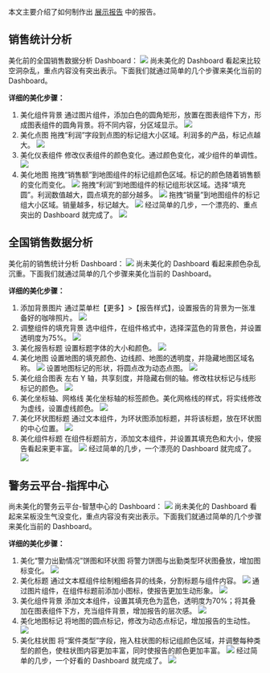 本文主要介绍了如何制作出 [展示报告](https://cloud.tencent.com/document/product/590/19782) 中的报告。

## 销售统计分析
美化前的全国销售数据分析 Dashboard：
![](https://main.qcloudimg.com/raw/a326b123d9c54db913b4e3e7d1e0366f.png)
尚未美化的 Dashboard 看起来比较空洞杂乱，重点内容没有突出表示。下面我们就通过简单的几个步骤来美化当前的 Dashboard。

**详细的美化步骤：**
1. 美化组件背景
通过图片组件，添加白色的圆角矩形，放置在图表组件下方，形成图表组件的圆角背景。将不同内容，分区域显示。
![](https://main.qcloudimg.com/raw/b854c51b46d9835554e5d939395dd7e8.png)
2. 美化点图
拖拽“利润”字段到点图的标记组大小区域。利润多的产品，标记点越大。
![](https://main.qcloudimg.com/raw/41551b1a7c4edaa1c871a06de9678a2e.png)
3. 美化仪表组件
修改仪表组件的颜色变化。通过颜色变化，减少组件的单调性。
![](https://main.qcloudimg.com/raw/d12f4347f6e2d2a4f1811142d6cd98c5.png)
4. 美化地图
拖拽“销售额”到地图组件的标记组颜色区域。标记的颜色随着销售额的变化而变化。
![](https://main.qcloudimg.com/raw/f1024b0b6acbbfec1906d2435a9283af.png)
拖拽“利润”到地图组件的标记组形状区域。选择“填充圆”。利润数值越大，圆点填充的部分越多。
![](https://main.qcloudimg.com/raw/452c0622f2402f35d0b436204c5f2b2c.png)
拖拽“销量”到地图组件的标记组大小区域。销量越多，标记越大。
![](https://main.qcloudimg.com/raw/10b5b0ab5d67fe51a8ae21ed33c5ad01.png)
经过简单的几步，一个漂亮的、重点突出的 Dashboard 就完成了。
![](https://main.qcloudimg.com/raw/f1cf3a45096d9f0e9d04c74cfb0534fc.png)

## 全国销售数据分析
美化前的销售统计分析 Dashboard：
![](https://main.qcloudimg.com/raw/1e7c2b245f3d5e2e8e54878f76297a3e.png)
尚未美化的 Dashboard 看起来颜色杂乱沉重。下面我们就通过简单的几个步骤来美化当前的 Dashboard。

**详细的美化步骤：**
1. 添加背景图片
通过菜单栏【更多】>【报告样式】，设置报告的背景为一张准备好的咖啡照片。
![](https://main.qcloudimg.com/raw/72ffa72384f3fe975b9005afd470ea91.png)
2. 调整组件的填充背景
选中组件，在组件格式中，选择深蓝色的背景色，并设置透明度为75%。
![](https://main.qcloudimg.com/raw/d55166aa2ae83521448008e572f7768b.png)
3. 美化报告标题
设置标题字体的大小和颜色。
![](https://main.qcloudimg.com/raw/4e44b8994e6a6e0fab8a2923765e37d4.png)
4. 美化地图
设置地图的填充颜色、边线颜、地图的透明度，并隐藏地图区域名称。
![](https://main.qcloudimg.com/raw/fa3ce5f7bd2b8e82fbc27b245db8b32b.png)
设置地图标记的形状，将圆点改为动态点图。
![](https://main.qcloudimg.com/raw/e8db4280ab89bd70cfa35cd0215dcff7.png)
5. 美化组合图表
左右 Y 轴，共享刻度，并隐藏右侧的轴。修改柱状标记与线形标记的颜色。
![](https://main.qcloudimg.com/raw/c6e474b995d826488c1050229560c75a.png)
6. 美化坐标轴、网格线
美化坐标轴的标签颜色。美化网格线的样式，将实线修改为虚线，设置虚线颜色。
![](https://main.qcloudimg.com/raw/797b74bbb64c31a95ae84b903b94d100.png)
7. 美化环状图标题
通过文本组件，为环状图添加标题，并将该标题，放在环状图的中心位置。
![](https://main.qcloudimg.com/raw/49083c2f3b6b5198f9250aea5ee0dd7e.png)
8. 美化组件标题
在组件标题前方，添加文本组件，并设置其填充色和大小，使报告看起来更丰富。
![](https://main.qcloudimg.com/raw/1cc3c691c43bf663f2a7dde86cfa61df.png)
经过简单的几步，一个漂亮的 Dashboard 就完成了。
![](https://main.qcloudimg.com/raw/d9030f740f22f4f4a9acda7e17de6659.jpg)

## 警务云平台-指挥中心
尚未美化的警务云平台-智慧中心的 Dashboard：
![](https://main.qcloudimg.com/raw/9119c57a6ccb11bdbb68ccf3c141e509.png)
尚未美化的 Dashboard 看起来呆板没生气没变化，重点内容没有突出表示。下面我们就通过简单的几个步骤来美化当前的 Dashboard。

**详细的美化步骤：**
1. 美化“警力出勤情况”饼图和环状图
将警力饼图与出勤类型环状图叠放，增加图标变化。
![](https://main.qcloudimg.com/raw/8af733b66d85f192dee6c049fca7af1d.png)
2. 美化标题
通过文本框组件绘制粗细各异的线条，分割标题与组件内容。
![](https://main.qcloudimg.com/raw/7e65c66ebcb5ca7b2f02de21d2aa8dc1.png)
通过图片组件，在组件标题前添加小图标，使报告更加生动形象。
![](https://main.qcloudimg.com/raw/e4a0d2fce72d779d019107a0ce76befa.png)
3. 美化组件背景
添加文本组件，设置其填充色为蓝色，透明度为70%；将其叠加在图表组件下方，充当组件背景，增加报告的层次感。
![](https://main.qcloudimg.com/raw/da096d049911052af5eb862ef5d43740.png)
4. 美化地图标记
将地图的圆点标记，修改为动态点标记，增加报告的生动性。
![](https://main.qcloudimg.com/raw/2b7164ef42ad3aa50040798241571f84.png)
5. 美化柱状图
将“案件类型”字段，拖入柱状图的标记组颜色区域，并调整每种类型的颜色，使柱状图内容更加丰富，同时使报告的颜色更加丰富。
![](https://main.qcloudimg.com/raw/fc95445d00e3f1478baea8142d6aed14.png)
经过简单的几步，一个好看的 Dashboard 就完成了。
![](https://main.qcloudimg.com/raw/eec26af88ecd1fecbc2837272124ab00.png)

